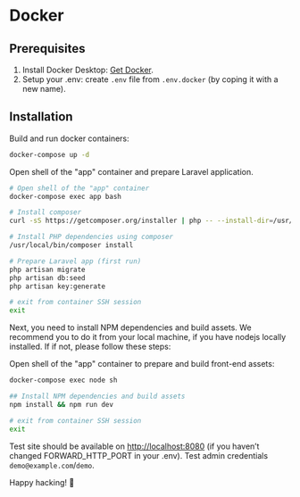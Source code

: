 # Docker

## Prerequisites

1. Install Docker Desktop: [Get Docker](https://docs.docker.com/get-docker/).
2. Setup your .env: create `.env` file from `.env.docker` (by coping it with a new name). 


## Installation

Build and run docker containers:
```sh
docker-compose up -d
```

Open shell of the "app" container and prepare Laravel application.
```sh
# Open shell of the "app" container
docker-compose exec app bash

# Install composer
curl -sS https://getcomposer.org/installer | php -- --install-dir=/usr/local/bin --filename=composer

# Install PHP dependencies using composer
/usr/local/bin/composer install

# Prepare Laravel app (first run)
php artisan migrate
php artisan db:seed
php artisan key:generate

# exit from container SSH session
exit
```

Next, you need to install NPM dependencies and build assets.
We recommend you to do it from your local machine, if you have nodejs locally installed.
If if not, please follow these steps:

Open shell of the "app" container to prepare and build front-end assets:
```sh
docker-compose exec node sh

## Install NPM dependencies and build assets
npm install && npm run dev

# exit from container SSH session
exit
```

Test site should be available on [http://localhost:8080](http://localhost:8080) (if you haven’t changed FORWARD_HTTP_PORT in your .env).
Test admin credentials `demo@example.com`/`demo`.

Happy hacking! 🚀
